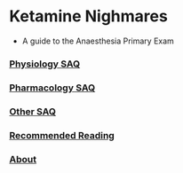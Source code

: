 # Ketamine Nighmares
- A guide to the Anaesthesia Primary Exam  

### [Physiology SAQ](link)
### [Pharmacology SAQ](link)
### [Other SAQ](link)
### [Recommended Reading](link)
### [About](link)
